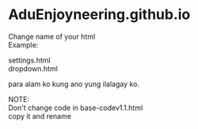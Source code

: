 # AduEnjoyneering.github.io

Change name of your html <br>
Example: <br>

settings.html <br>
dropdown.html <br>

para alam ko kung ano yung ilalagay ko. <br>

NOTE: <br>
Don't change code in base-codev1.1.html <br>
copy it and rename <br>
